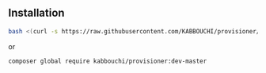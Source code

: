 ## Installation

```bash
bash <(curl -s https://raw.githubusercontent.com/KABBOUCHI/provisioner/9e61abe2627606b3b9fb48d2d5fcacef914feab7/provisioner-installer.sh) && source ~/.bashrc && provisioner install
```

or 

```bash
composer global require kabbouchi/provisioner:dev-master
```